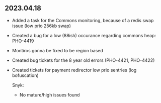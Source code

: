 ## 2023.04.18

- Added a task for the Commons monitoring, because of a redis swap issue (low prio 256kb swap)
- Created a bug for a low (88ish) occurance regarding commons heap: PHO-4419
- Montiros gonna be fixed to be region based
- Created bug tickets for the 8 year old errors (PHO-4421, PHO-4422)
- Created tickets for payment redirector low prio sentries (log bofuscation)
  
  Snyk:
  - No mature/high issues found
